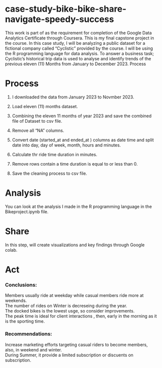 # case-study-bike-bike-share-navigate-speedy-success

This work is part of as the requirement for completion of the Google Data Analytics Certificate through Coursera. This is my final capstone project in the course. In this case study, I will be analyzing a public dataset for a fictional company called “Cyclistic” provided by the course. I will be using the R programming language for data analysis. To answer a business task; Cyclistic’s historical trip data is used to analyse and identify trends of the previous eleven (11) Months from January to December 2023.
Process

# Process

1.  I downloaded the data from January 2023 to Novmber 2023.<br />

2.  Load eleven (11) months dataset. <br />

3. Combining the eleven 11 months of year 2023 and save the combined file of Dataset to csv file. <br />

5. Remove all “NA” columns. <br />

6. Convert date (started_at and ended_at ) columns as date time and  split date into day, day of week, month, hours and minutes.
7. Calculate thr ride time duration in minutes. <br />
8. Remove rows contain a time duration is equal to or less than 0. <br />

9. Save the cleaning process  to csv file. <br />
# Analysis

You can look at the analysis I made in the R programming language in the Bikeproject.ipynb file.

# Share
In this step, will create visualizations and key findings through Google colab. <br />
# Act
### Conclusions:
Members usually ride at weekday while casual members ride more at weekends. <br />
The number of rides on Winter is decreseing during the year. <br />
The docked bikes is the lowest usge, so consider improvements. <br />
 The peak time is ideal for client interactions , then, early in the morning as it is the sporting time. <br />

### Recommendations:
Increase marketing efforts targeting casual riders to become members, also, in weekend and winter. <br />
During Summer, it provide a limited subscription or discuents on subscription. <br />
